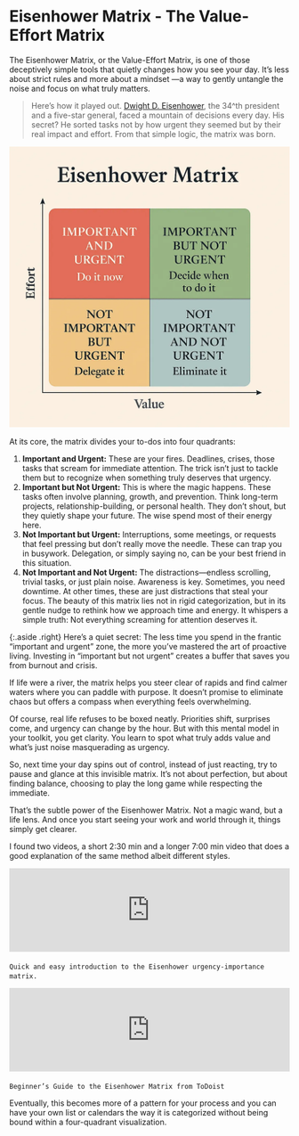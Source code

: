 # Eisenhower Matrix - The Value-Effort Matrix

The Eisenhower Matrix, or the Value-Effort Matrix, is one of those deceptively simple tools that quietly changes how you see your day. It’s less about strict rules and more about a mindset —a way to gently untangle the noise and focus on what truly matters.

> Here’s how it played out. [Dwight D. Eisenhower](https://en.wikipedia.org/wiki/Dwight_D._Eisenhower), the 34^th president and a five-star general, faced a mountain of decisions every day. His secret? He sorted tasks not by how urgent they seemed but by their real impact and effort. From that simple logic, the matrix was born.

<a href="/static/2025/eisenhower-matrix-original.png"><img src="/static/2025/eisenhower-matrix.webp" alt="Eisenhower Matrix"></a>

At its core, the matrix divides your to-dos into four quadrants:

1. **Important and Urgent:** These are your fires. Deadlines, crises, those tasks that scream for immediate attention. The trick isn’t just to tackle them but to recognize when something truly deserves that urgency.
2. **Important but Not Urgent:** This is where the magic happens. These tasks often involve planning, growth, and prevention. Think long-term projects, relationship-building, or personal health. They don’t shout, but they quietly shape your future. The wise spend most of their energy here.
3. **Not Important but Urgent:** Interruptions, some meetings, or requests that feel pressing but don’t really move the needle. These can trap you in busywork. Delegation, or simply saying no, can be your best friend in this situation.
4. **Not Important and Not Urgent:** The distractions—endless scrolling, trivial tasks, or just plain noise. Awareness is key. Sometimes, you need downtime. At other times, these are just distractions that steal your focus.
The beauty of this matrix lies not in rigid categorization, but in its gentle nudge to rethink how we approach time and energy. It whispers a simple truth: Not everything screaming for attention deserves it.

{:.aside .right}
Here’s a quiet secret: The less time you spend in the frantic “important and urgent” zone, the more you’ve mastered the art of proactive living. Investing in “important but not urgent” creates a buffer that saves you from burnout and crisis.

If life were a river, the matrix helps you steer clear of rapids and find calmer waters where you can paddle with purpose. It doesn’t promise to eliminate chaos but offers a compass when everything feels overwhelming.

Of course, real life refuses to be boxed neatly. Priorities shift, surprises come, and urgency can change by the hour. But with this mental model in your toolkit, you get clarity. You learn to spot what truly adds value and what’s just noise masquerading as urgency.

So, next time your day spins out of control, instead of just reacting, try to pause and glance at this invisible matrix. It’s not about perfection, but about finding balance, choosing to play the long game while respecting the immediate.

That’s the subtle power of the Eisenhower Matrix. Not a magic wand, but a life lens. And once you start seeing your work and world through it, things simply get clearer.

I found two videos, a short 2:30 min and a longer 7:00 min video that does a good explanation of the same method albeit different styles.

<iframe width="100%" height="auto" src="https://www.youtube.com/embed/tT89OZ7TNwc?si=_e6uGoT8BalWkanh" title="Eisenhower Matrix" frameborder="0" allow="accelerometer; autoplay; clipboard-write; encrypted-media; gyroscope; picture-in-picture; web-share" referrerpolicy="strict-origin-when-cross-origin" allowfullscreen></iframe>

`Quick and easy introduction to the Eisenhower urgency-importance matrix.`

<iframe width="100%" height="auto" src="https://www.youtube.com/embed/tLLyi50M5KM?si=K2oG4r3tC8r19iq7" title="YouTube video player" frameborder="0" allow="accelerometer; autoplay; clipboard-write; encrypted-media; gyroscope; picture-in-picture; web-share" referrerpolicy="strict-origin-when-cross-origin" allowfullscreen></iframe>

`Beginner’s Guide to the Eisenhower Matrix from ToDoist`

Eventually, this becomes more of a pattern for your process and you can have your own list or calendars the way it is categorized without being bound within a four-quadrant visualization.